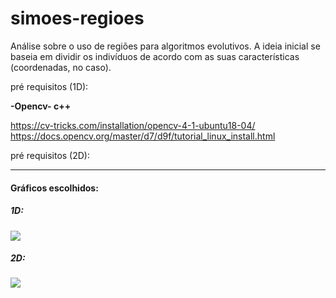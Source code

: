 # simoes-regioes

Análise sobre o uso de regiões para algoritmos evolutivos. A ideia inicial se baseia em dividir os indivíduos de acordo com as suas características (coordenadas, no caso).

pré requisitos (1D):

  **-Opencv- c++** 
 
   https://cv-tricks.com/installation/opencv-4-1-ubuntu18-04/                                                                 
   https://docs.opencv.org/master/d7/d9f/tutorial_linux_install.html


pré requisitos (2D):
  


-----
#### Gráficos escolhidos:

##### 1D:

![](https://github.com/GSoaresgama/simoes-regioes/blob/master/1D/grapthic.png?raw=true)



##### 2D:
![](https://github.com/GSoaresgama/simoes-regioes/blob/master/2D/grapthic.png?raw=true)
